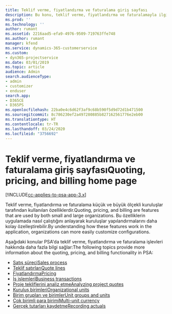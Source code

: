 ```yaml
---
title: Teklif verme, fiyatlandırma ve faturalama giriş sayfası
description: Bu konu, teklif verme, fiyatlandırma ve faturalamayla ilgili bilgi sağlar.
ms.prod: ''
ms.technology: ''
author: rumant
ms.assetid: 2216aad5-efa9-4976-9509-719763ffe748
ms.author: rumant
manager: kfend
ms.service: dynamics-365-customerservice
ms.custom:
- dyn365-projectservice
ms.date: 03/01/2019
ms.topic: article
audience: Admin
search.audienceType:
- admin
- customizer
- enduser
search.app:
- D365CE
- D365PS
ms.openlocfilehash: 22ba0e4c6d62f3af9c68b590f5d9d72d1b471500
ms.sourcegitcommit: 8c786230ef2a497280885b827162561776e2eb00
ms.translationtype: HT
ms.contentlocale: tr-TR
ms.lasthandoff: 03/24/2020
ms.locfileid: "3756692"
---
```

# <a name="quoting-pricing-and-billing-home-page"></a><span data-ttu-id="c2cb9-103">Teklif verme, fiyatlandırma ve faturalama giriş sayfası</span><span class="sxs-lookup"><span data-stu-id="c2cb9-103">Quoting, pricing, and billing home page</span></span>

[!INCLUDE[cc-applies-to-psa-app-3.x](../includes/cc-applies-to-psa-app-3x.md)]

<span data-ttu-id="c2cb9-104">Teklif verme, fiyatlandırma ve faturalama küçük ve büyük ölçekli kuruluşlar tarafından kullanılan özelliklerdir.</span><span class="sxs-lookup"><span data-stu-id="c2cb9-104">Quoting, pricing, and billing are features that are used by both small and large organizations.</span></span> <span data-ttu-id="c2cb9-105">Bu özelliklerin uygulamada nasıl çalıştığını anlayarak kuruluşlar yapılandırmalarını daha kolay özelleştirebilir.</span><span class="sxs-lookup"><span data-stu-id="c2cb9-105">By understanding how these features work in the application, organizations can more easily customize configurations.</span></span>

<span data-ttu-id="c2cb9-106">Aşağıdaki konular PSA'da teklif verme, fiyatlandırma ve faturalama işlevleri hakkında daha fazla bilgi sağlar:</span><span class="sxs-lookup"><span data-stu-id="c2cb9-106">The following topics provide more information about the quoting, pricing, and billing functionality in PSA:</span></span>

- [<span data-ttu-id="c2cb9-107">Satış süreci</span><span class="sxs-lookup"><span data-stu-id="c2cb9-107">Sales process</span></span>](basic-sales-process.md)
- [<span data-ttu-id="c2cb9-108">Teklif satırları</span><span class="sxs-lookup"><span data-stu-id="c2cb9-108">Quote lines</span></span>](basic-quote-lines.md)
- [<span data-ttu-id="c2cb9-109">Fiyatlandırma</span><span class="sxs-lookup"><span data-stu-id="c2cb9-109">Pricing</span></span>](basic-pricing.md)
- [<span data-ttu-id="c2cb9-110">İş işlemleri</span><span class="sxs-lookup"><span data-stu-id="c2cb9-110">Business transactions</span></span>](basic-business-transactions.md)
- [<span data-ttu-id="c2cb9-111">Proje tekliflerini analiz etme</span><span class="sxs-lookup"><span data-stu-id="c2cb9-111">Analyzing project quotes</span></span>](basic-analyzing-quotes.md)
- [<span data-ttu-id="c2cb9-112">Kuruluş birimleri</span><span class="sxs-lookup"><span data-stu-id="c2cb9-112">Organizational units</span></span>](advanced-organizational.md)
- [<span data-ttu-id="c2cb9-113">Birim grupları ve birimler</span><span class="sxs-lookup"><span data-stu-id="c2cb9-113">Unit groups and units</span></span>](advanced-units.md)
- [<span data-ttu-id="c2cb9-114">Çok birimli para birimi</span><span class="sxs-lookup"><span data-stu-id="c2cb9-114">Multi-unit currency</span></span>](advanced-currency.md)
- [<span data-ttu-id="c2cb9-115">Gerçek tutarları kaydetme</span><span class="sxs-lookup"><span data-stu-id="c2cb9-115">Recording actuals</span></span>](advanced-actuals.md)
